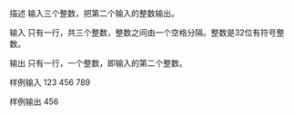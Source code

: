 描述
输入三个整数，把第二个输入的整数输出。

输入
只有一行，共三个整数，整数之间由一个空格分隔。整数是32位有符号整数。

输出
只有一行，一个整数，即输入的第二个整数。

样例输入
123 456 789

样例输出
456
